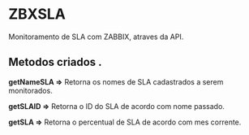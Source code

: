# ZBXSLA
Monitoramento de SLA com ZABBIX, atraves da API.

## Metodos criados .

**getNameSLA =>** Retorna os nomes de SLA cadastrados a serem monitorados.

**getSLAID =>** Retorna o ID do SLA de acordo com nome passado.

**getSLA =>** Retorna o percentual de SLA de acordo com mes corrente.
